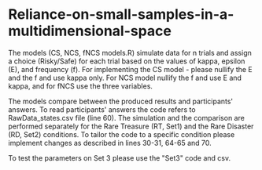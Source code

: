 # Reliance-on-small-samples-in-a-multidimensional-space

The models (CS, NCS, fNCS models.R) simulate data for n trials and assign a choice (Risky/Safe) for each trial based on the values of kappa, epsilon (E), and frequency (f).
For implementing the CS model - please nullify the E and the f and use kappa only.
For NCS model nullify the f and use E and kappa, and for fNCS use the three variables.

The models compare between the produced results and participants' answers. To read participants' answers the code refers to RawData_states.csv file (line 60).
The simulation and the comparison are performed separately for the Rare Treasure (RT, Set1) and the Rare Disaster (RD, Set2) conditions. 
To tailor the code to a specific condition please implement changes as described in lines 30-31, 64-65 and 70.

To test the parameters on Set 3 please use the "Set3" code and csv.
